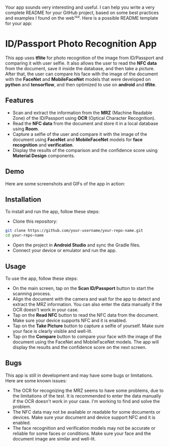 Your app sounds very interesting and useful. I can help you write a very complete README for your GitHub project, based on some best practices and examples I found on the web¹²³. Here is a possible README template for your app:

# ID/Passport Photo Recognition App

This app uses **tflite** for photo recognition of the image from ID/Passport and comparing it with user selfie. It also allows the user to read the **NFC data** from the document, save it inside the database, and then take a picture. After that, the user can compare his face with the image of the document with the **FaceNet** and **MobileFaceNet** models that were developed on **python** and **tensorflow**, and then optimized to use on **android** and **tflite**.

## Features

- Scan and extract the information from the **MRZ** (Machine Readable Zone) of the ID/Passport using **OCR** (Optical Character Recognition).
- Read the **NFC data** from the document and store it in a local database using **Room**.
- Capture a selfie of the user and compare it with the image of the document using **FaceNet** and **MobileFaceNet** models for **face recognition** and **verification**.
- Display the results of the comparison and the confidence score using **Material Design** components.

## Demo

Here are some screenshots and GIFs of the app in action:

<!-- Add your screenshots and GIFs here -->

## Installation

To install and run the app, follow these steps:

- Clone this repository:

```bash
git clone https://github.com/your-username/your-repo-name.git
cd your-repo-name
```

- Open the project in **Android Studio** and sync the Gradle files.
- Connect your device or emulator and run the app.

## Usage

To use the app, follow these steps:

- On the main screen, tap on the **Scan ID/Passport** button to start the scanning process.
- Align the document with the camera and wait for the app to detect and extract the MRZ information. You can also enter the data manually if the OCR doesn't work in your case.
- Tap on the **Read NFC** button to read the NFC data from the document. Make sure your device supports NFC and it is enabled.
- Tap on the **Take Picture** button to capture a selfie of yourself. Make sure your face is clearly visible and well-lit.
- Tap on the **Compare** button to compare your face with the image of the document using the FaceNet and MobileFaceNet models. The app will display the results and the confidence score on the next screen.

## Bugs

This app is still in development and may have some bugs or limitations. Here are some known issues:

- The OCR for recognizing the MRZ seems to have some problems, due to the limitations of the test. It is recommended to enter the data manually if the OCR doesn't work in your case. I'm working to find and solve the problem.
- The NFC data may not be available or readable for some documents or devices. Make sure your document and device support NFC and it is enabled.
- The face recognition and verification models may not be accurate or reliable for some faces or conditions. Make sure your face and the document image are similar and well-lit.
